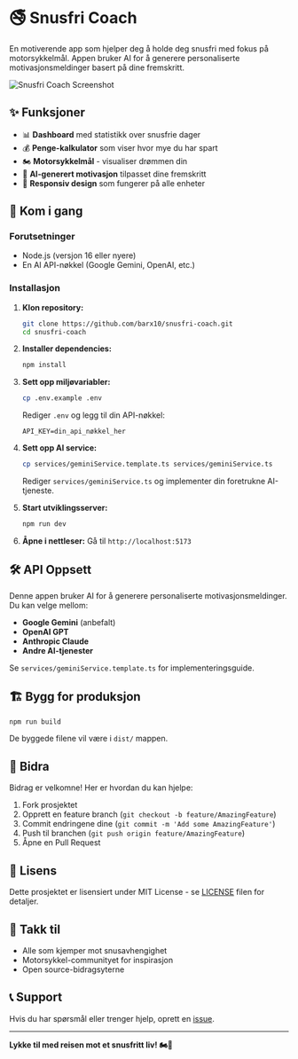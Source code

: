# 🚭 Snusfri Coach

En motiverende app som hjelper deg å holde deg snusfri med fokus på motorsykkelmål. Appen bruker AI for å generere personaliserte motivasjonsmeldinger basert på dine fremskritt.

![Snusfri Coach Screenshot](assets/icon.svg)

## ✨ Funksjoner

- 📊 **Dashboard** med statistikk over snusfrie dager
- 💰 **Penge-kalkulator** som viser hvor mye du har spart
- 🏍️ **Motorsykkelmål** - visualiser drømmen din
- 🤖 **AI-generert motivasjon** tilpasset dine fremskritt
- 📱 **Responsiv design** som fungerer på alle enheter

## 🚀 Kom i gang

### Forutsetninger
- Node.js (versjon 16 eller nyere)
- En AI API-nøkkel (Google Gemini, OpenAI, etc.)

### Installasjon

1. **Klon repository:**
   ```bash
   git clone https://github.com/barx10/snusfri-coach.git
   cd snusfri-coach
   ```

2. **Installer dependencies:**
   ```bash
   npm install
   ```

3. **Sett opp miljøvariabler:**
   ```bash
   cp .env.example .env
   ```
   Rediger `.env` og legg til din API-nøkkel:
   ```
   API_KEY=din_api_nøkkel_her
   ```

4. **Sett opp AI service:**
   ```bash
   cp services/geminiService.template.ts services/geminiService.ts
   ```
   Rediger `services/geminiService.ts` og implementer din foretrukne AI-tjeneste.

5. **Start utviklingsserver:**
   ```bash
   npm run dev
   ```

6. **Åpne i nettleser:**
   Gå til `http://localhost:5173`

## 🛠️ API Oppsett

Denne appen bruker AI for å generere personaliserte motivasjonsmeldinger. Du kan velge mellom:

- **Google Gemini** (anbefalt)
- **OpenAI GPT**
- **Anthropic Claude**
- **Andre AI-tjenester**

Se `services/geminiService.template.ts` for implementeringsguide.

## 🏗️ Bygg for produksjon

```bash
npm run build
```

De byggede filene vil være i `dist/` mappen.

## 🤝 Bidra

Bidrag er velkomne! Her er hvordan du kan hjelpe:

1. Fork prosjektet
2. Opprett en feature branch (`git checkout -b feature/AmazingFeature`)
3. Commit endringene dine (`git commit -m 'Add some AmazingFeature'`)
4. Push til branchen (`git push origin feature/AmazingFeature`)
5. Åpne en Pull Request

## 📝 Lisens

Dette prosjektet er lisensiert under MIT License - se [LICENSE](LICENSE) filen for detaljer.

## 🙏 Takk til

- Alle som kjemper mot snusavhengighet
- Motorsykkel-communityet for inspirasjon
- Open source-bidragsyterne

## 📞 Support

Hvis du har spørsmål eller trenger hjelp, oprett en [issue](https://github.com/barx10/snusfri-coach/issues).

---

**Lykke til med reisen mot et snusfritt liv! 🏍️💪**
